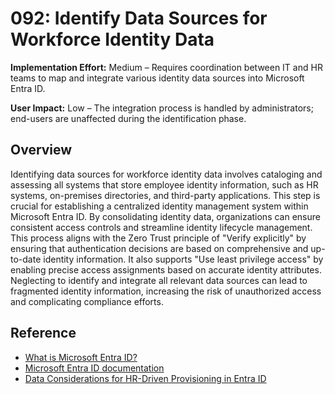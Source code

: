 # 092: Identify Data Sources for Workforce Identity Data

**Implementation Effort:** Medium – Requires coordination between IT and HR teams to map and integrate various identity data sources into Microsoft Entra ID.

**User Impact:** Low – The integration process is handled by administrators; end-users are unaffected during the identification phase.

## Overview

Identifying data sources for workforce identity data involves cataloging and assessing all systems that store employee identity information, such as HR systems, on-premises directories, and third-party applications. This step is crucial for establishing a centralized identity management system within Microsoft Entra ID. By consolidating identity data, organizations can ensure consistent access controls and streamline identity lifecycle management. This process aligns with the Zero Trust principle of "Verify explicitly" by ensuring that authentication decisions are based on comprehensive and up-to-date identity information. It also supports "Use least privilege access" by enabling precise access assignments based on accurate identity attributes. Neglecting to identify and integrate all relevant data sources can lead to fragmented identity information, increasing the risk of unauthorized access and complicating compliance efforts.

## Reference

* [What is Microsoft Entra ID?](https://learn.microsoft.com/en-us/entra/fundamentals/whatis)
* [Microsoft Entra ID documentation](https://learn.microsoft.com/en-us/entra/identity/)
* [Data Considerations for HR-Driven Provisioning in Entra ID](https://www.ravenswoodtechnology.com/data-considerations-in-entra-id/)

